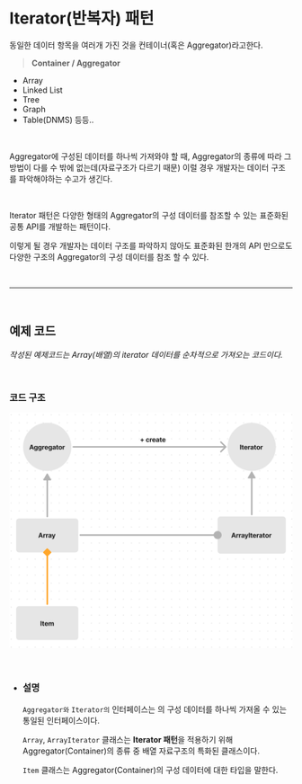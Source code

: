 # **Iterator(반복자) 패턴**

동일한 데이터 항목을 여러개 가진 것을 컨테이너(혹은 Aggregator)라고한다.
>  **Container / Aggregator**
- Array
- Linked List
- Tree
- Graph
- Table(DNMS)
등등..

<br>

Aggregator에 구성된 데이터를 하나씩 가져와야 할 때, Aggregator의 종류에 따라 그 방법이 다를 수 밖에 없는데(자료구조가 다르기 때문) 이럴 경우 개발자는 데이터 구조를 파악해야하는 수고가 생긴다.

<br>

Iterator 패턴은 다양한 형태의 Aggregator의 구성 데이터를 참조할 수 있는 표준화된 공통 API를 개발하는 패턴이다.

이렇게 될 경우 개발자는 데이터 구조를 파악하지 않아도 표준화된 한개의 API 만으로도 다양한 구조의 Aggregator의 구성 데이터를 참조 할 수 있다. 


<br><hr><br>

## **예제 코드**
*작성된 예제코드는 Array(배열)의 iterator 데이터를 순차적으로 가져오는 코드이다.*

<br>

### **코드 구조**
![IteratorPattern.png](/img/IteratorPattern.png)

<br>

- ### **설명** 

    `Aggregator와` `Iterator의` 인터페이스는 의 구성 데이터를 하나씩 가져올 수 있는 통일된 인터페이스이다.

    `Array`, `ArrayIterator` 클래스는 **Iterator 패턴**을 적용하기 위해 Aggregator(Container)의 종류 중 배열 자료구조의 특화된 클래스이다.

    `Item` 클래스는 Aggregator(Container)의 구성 데이터에 대한 타입을 말한다.



